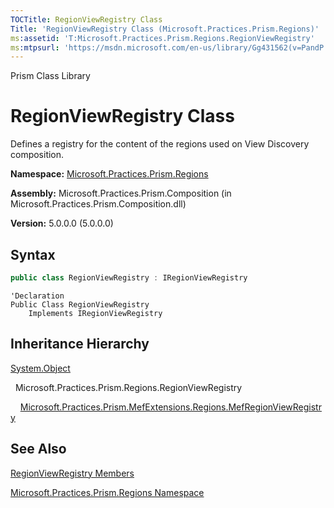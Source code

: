 ```yaml
---
TOCTitle: RegionViewRegistry Class
Title: 'RegionViewRegistry Class (Microsoft.Practices.Prism.Regions)'
ms:assetid: 'T:Microsoft.Practices.Prism.Regions.RegionViewRegistry'
ms:mtpsurl: 'https://msdn.microsoft.com/en-us/library/Gg431562(v=PandP.50)'
---
```


Prism Class Library

RegionViewRegistry Class
========================

Defines a registry for the content of the regions used on View Discovery composition.

**Namespace:** [Microsoft.Practices.Prism.Regions](https://msdn.microsoft.com/en-us/library/microsoft.practices.prism.regions(v=pandp.50))

**Assembly:** Microsoft.Practices.Prism.Composition (in Microsoft.Practices.Prism.Composition.dll)

**Version:** 5.0.0.0 (5.0.0.0)


## Syntax

```C#
public class RegionViewRegistry : IRegionViewRegistry
```
```VB
'Declaration
Public Class RegionViewRegistry
	Implements IRegionViewRegistry
```

Inheritance Hierarchy
---------------------

<span id="familyToggle"></span>[System.Object](http://msdn.microsoft.com/en-us/library/e5kfa45b)

  Microsoft.Practices.Prism.Regions.RegionViewRegistry
  
    [Microsoft.Practices.Prism.MefExtensions.Regions.MefRegionViewRegistry](https://msdn.microsoft.com/en-us/library/microsoft.practices.prism.mefextensions.regions.mefregionviewregistry(v=pandp.50))

See Also
--------


[RegionViewRegistry Members](https://msdn.microsoft.com/en-us/library/microsoft.practices.prism.regions.regionviewregistry_members(v=pandp.50))

[Microsoft.Practices.Prism.Regions Namespace](https://msdn.microsoft.com/en-us/library/microsoft.practices.prism.regions(v=pandp.50))
